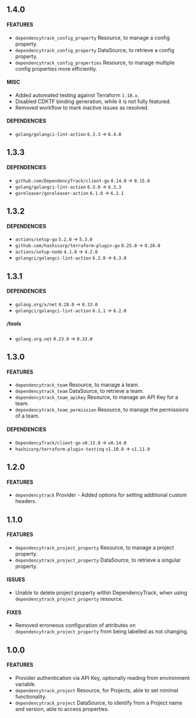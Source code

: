 ## 1.4.0

#### FEATURES
- `dependencytrack_config_property` Resource, to manage a config property.
- `dependencytrack_config_property` DataSource, to retrieve a config property.
- `dependencytrack_config_properties` Resource, to manage multiple config properties more efficiently.

#### MISC
- Added automated testing against Terraform `1.10.x`.
- Disabled CDKTF binding generation, while it is not fully featured.
- Removed workflow to mark inactive issues as resolved.

#### DEPENDENCIES
- `golang/golangci-lint-action` `6.3.3` -> `6.4.0`

## 1.3.3

#### DEPENDENCIES
- `github.com/DependencyTrack/client-go` `0.14.0` -> `0.15.0`
- `golang/golangci-lint-action` `6.3.0` -> `6.3.3`
- `goreleaser/goreleaser-action` `6.1.0` -> `6.2.1`

## 1.3.2

#### DEPENDENCIES
- `actions/setup-go` `5.2.0` -> `5.3.0`
- `github.com/hashicorp/terraform-plugin-go` `0.25.0` -> `0.26.0`
- `actions/setup-node` `4.1.0` -> `4.2.0`
- `golangci/golangci-lint-action` `6.2.0` -> `6.3.0`

## 1.3.1

#### DEPENDENCIES
- `golang.org/x/net` `0.28.0` -> `0.33.0`
- `golangci/golangci-lint-action` `6.1.1` -> `6.2.0`

##### /tools
- `golang.org.net` `0.23.0` -> `0.33.0`

## 1.3.0

#### FEATURES
- `dependencytrack_team` Resource, to manage a team.
- `dependencytrack_team` DataSource, to retrieve a team.
- `dependencytrack_team_apikey` Resource, to manage an API Key for a team.
- `dependencytrack_team_permission` Resource, to manage the permissions of a team.

#### DEPENDENCIES
- `DependencyTrack/client-go` `v0.13.0` -> `v0.14.0`
- `hashicorp/terraform-plugin-testing` `v1.10.0` -> `v1.11.0`

## 1.2.0

#### FEATURES
- `dependencytrack` Provider - Added options for setting additional custom headers.

## 1.1.0

#### FEATURES
- `dependencytrack_project_property` Resource, to manage a project property.
- `dependencytrack_project_property` DataSource, to retrieve a singular property.

#### ISSUES
- Unable to delete project property within DependencyTrack, when using `dependencytrack_project_property` resource.

#### FIXES
- Removed erroneous configuration of attributes on `dependencytrack_project_property` from being labelled as not changing.

## 1.0.0

#### FEATURES
- Provider authentication via API Key, optionally reading from environment variable.
- `dependencytrack_project` Resource, for Projects, able to set minimal functionality.
- `dependencytrack_project` DataSource, to identify from a Project name and version, able to access properties.
